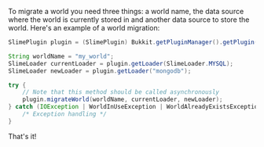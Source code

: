 To migrate a world you need three things: a world name, the data source where the world is currently stored in and another data source to store the world. Here's an example of a world migration:
```java
SlimePlugin plugin = (SlimePlugin) Bukkit.getPluginManager().getPlugin("SlimeWorldManager");

String worldName = "my_world";
SlimeLoader currentLoader = plugin.getLoader(SlimeLoader.MYSQL);
SlimeLoader newLoader = plugin.getLoader("mongodb");

try {
    // Note that this method should be called asynchronously
    plugin.migrateWorld(worldName, currentLoader, newLoader);
} catch (IOException | WorldInUseException | WorldAlreadyExistsException | UnknownWorldException ex) {
    /* Exception handling */
}
```

That's it!
